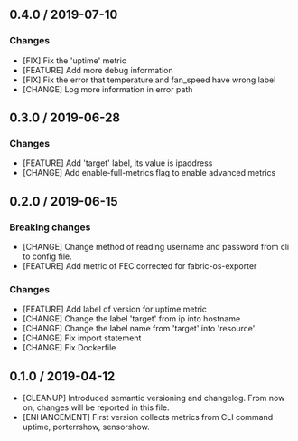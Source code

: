 ## 0.4.0 / 2019-07-10
### Changes
* [FIX] Fix the 'uptime' metric
* [FEATURE] Add more debug information
* [FIX] Fix the error that temperature and fan_speed have wrong label
* [CHANGE] Log more information in error path

## 0.3.0 / 2019-06-28
### Changes
* [FEATURE] Add 'target' label, its value is ipaddress
* [CHANGE] Add enable-full-metrics flag to enable advanced metrics

## 0.2.0 / 2019-06-15
### **Breaking changes**
* [CHANGE] Change method of reading username and password from cli to config file.
* [FEATURE] Add metric of FEC corrected for fabric-os-exporter
### Changes
* [FEATURE] Add label of version for uptime metric
* [CHANGE] Change the label 'target' from ip into hostname
* [CHANGE] Change the label name from 'target' into 'resource'
* [CHANGE] Fix import statement
* [CHANGE] Fix Dockerfile

## 0.1.0 / 2019-04-12
* [CLEANUP] Introduced semantic versioning and changelog. From now on,
  changes will be reported in this file.
* [ENHANCEMENT] First version collects metrics from CLI command uptime,
  porterrshow, sensorshow.
